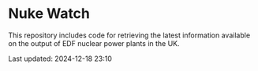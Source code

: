 # Nuke Watch

This repository includes code for retrieving the latest information available on the output of EDF nuclear power plants in the UK.

Last updated: 2024-12-18 23:10